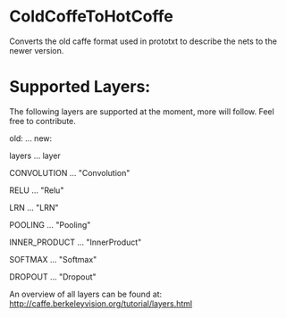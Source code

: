 # ColdCoffeToHotCoffe
Converts the old caffe format used in prototxt to describe the nets to the newer version. 


# Supported Layers:
The following layers are supported at the moment, more will follow. Feel free to contribute.


  old:           ...  new:

  layers         ...  layer

  CONVOLUTION    ... "Convolution"
  
  RELU           ... "Relu"
  
  LRN            ... "LRN"
  
  POOLING        ... "Pooling"
  
  INNER_PRODUCT  ... "InnerProduct"
  
  SOFTMAX        ... "Softmax"
  
  DROPOUT        ... "Dropout"
  
An overview of all layers can be found at: http://caffe.berkeleyvision.org/tutorial/layers.html 

